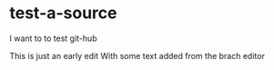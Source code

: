 # test-a-source
I want to to test git-hub

This is just an early edit
With some text added from the brach editor
